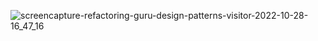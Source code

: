 ![screencapture-refactoring-guru-design-patterns-visitor-2022-10-28-16_47_16](https://user-images.githubusercontent.com/58219688/198622189-a6d6d1cc-ac76-476e-8fad-8adce6811124.png)
